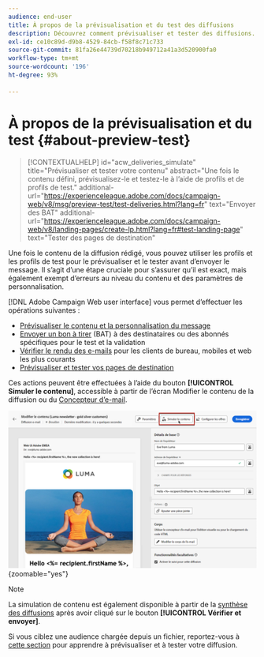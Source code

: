 ```yaml
---
audience: end-user
title: À propos de la prévisualisation et du test des diffusions
description: Découvrez comment prévisualiser et tester des diffusions.
exl-id: ce10c89d-d9b8-4529-84cb-f58f8c71c733
source-git-commit: 81fa26e44739d70218b949712a41a3d520900fa0
workflow-type: tm+mt
source-wordcount: '196'
ht-degree: 93%

---
```


# À propos de la prévisualisation et du test {#about-preview-test}

>[!CONTEXTUALHELP]
>id="acw_deliveries_simulate"
>title="Prévisualiser et tester votre contenu"
>abstract="Une fois le contenu défini, prévisualisez-le et testez-le à l’aide de profils et de profils de test."
>additional-url="https://experienceleague.adobe.com/docs/campaign-web/v8/msg/preview-test/test-deliveries.html?lang=fr" text="Envoyer des BAT"
>additional-url="https://experienceleague.adobe.com/docs/campaign-web/v8/landing-pages/create-lp.html?lang=fr#test-landing-page" text="Tester des pages de destination"

Une fois le contenu de la diffusion rédigé, vous pouvez utiliser les profils et les profils de test pour le prévisualiser et le tester avant d’envoyer le message. Il s’agit d’une étape cruciale pour s’assurer qu’il est exact, mais également exempt d’erreurs au niveau du contenu et des paramètres de personnalisation.

[!DNL Adobe Campaign Web user interface] vous permet d’effectuer les opérations suivantes :

* [Prévisualiser le contenu et la personnalisation du message](preview-content.md)
* [Envoyer un bon à tirer](test-deliveries.md) (BAT) à des destinataires ou des abonnés spécifiques pour le test et la validation
* [Vérifier le rendu des e-mails](email-rendering.md) pour les clients de bureau, mobiles et web les plus courants
* [Prévisualiser et tester vos pages de destination](../landing-pages/create-lp.md#test-landing-page)

Ces actions peuvent être effectuées à l’aide du bouton **[!UICONTROL Simuler le contenu]**, accessible à partir de l’écran Modifier le contenu de la diffusion ou du [Concepteur d’e-mail](../email/get-started-email-designer.md).

![](assets/simulate-button.png){zoomable=&quot;yes&quot;}

>[!NOTE]
>
>La simulation de contenu est également disponible à partir de la [synthèse des diffusions](../monitor/prepare-send.md) après avoir cliqué sur le bouton **[!UICONTROL Vérifier et envoyer]**.
>
>Si vous ciblez une audience chargée depuis un fichier, reportez-vous à [cette section](../audience/file-audience.md#preview--test-your-email-test) pour apprendre à prévisualiser et à tester votre diffusion.
